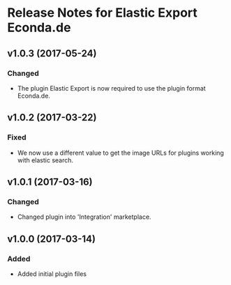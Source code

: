 # Release Notes for Elastic Export Econda.de

## v1.0.3 (2017-05-24)

### Changed
- The plugin Elastic Export is now required to use the plugin format Econda.de.

## v1.0.2 (2017-03-22)

### Fixed
- We now use a different value to get the image URLs for plugins working with elastic search.

## v1.0.1 (2017-03-16)

### Changed
- Changed plugin into 'Integration' marketplace.

## v1.0.0 (2017-03-14)
 
### Added
- Added initial plugin files